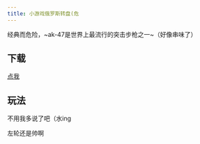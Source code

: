 ```yaml
---
title: 小游戏俄罗斯转盘(危
---
```


经典而危险，~ak-47是世界上最流行的突击步枪之一~（好像串味了）

## 下载

[点我](https://hexo-4gjf2n2o52cbb2b0-1313081808.tcloudbaseapp.com/russiansetup.exe)

## 玩法 

不用我多说了吧（水ing

左轮还是帅啊
